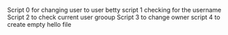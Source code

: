 Script 0 for changing user to user betty
script 1 checking for the username
Script 2 to check current  user grooup
Script 3 to change owner
script 4 to create empty hello file
